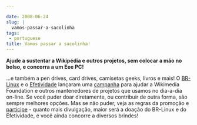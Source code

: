 ```yaml
---

date: 2008-06-24
slug: |
  vamos-passar-a-sacolinha
tags:
 - portuguese
title: Vamos passar a sacolinha!
---
```


**Ajude a sustentar a Wikipédia e outros projetos, sem colocar a mão no
bolso, e concorra a um Eee PC!**

\...e também a pen drives, card drives, camisetas geeks, livros e mais!
O [BR-Linux](http://br-linux.org/) e o
[Efetividade](http://efetividade.net/) lançaram uma
[campanha](http://br-linux.org/2008/campanha-wikipedia/) para ajudar a
Wikimedia Foundation e outros mantenedores de projetos que usamos no
dia-a-dia on-line. Se você puder doar diretamente, ou contribuir de
outra forma, são sempre melhores opções. Mas se não puder, veja as
regras da promoção e
[participe](http://br-linux.org/2008/campanha-wikipedia/) - quanto mais
divulgação, maior será a doação do BR-Linux e do Efetividade, e você
ainda concorre a diversos brindes!
